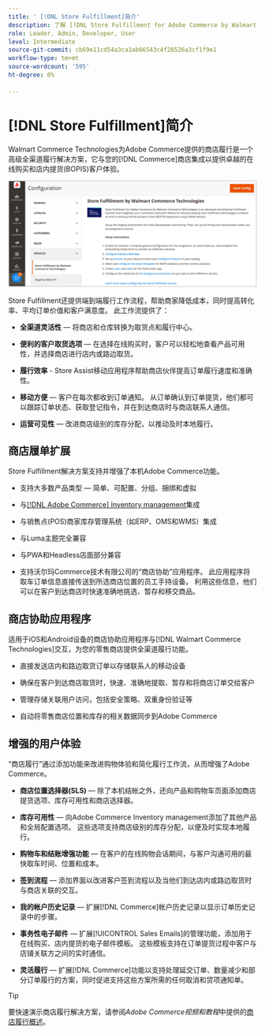 ```yaml
---
title: ' [!DNL Store Fulfillment]简介'
description: 了解 [!DNL Store Fulfillment for Adobe Commerce by Walmart Commerce Technologies] 如何为客户支持在线购买、店内提货(BOPIS)。 使用Store Assist移动设备可简化商店联系人和Commerce客户的BOPIS履行和订单处理。
role: Leader, Admin, Developer, User
level: Intermediate
source-git-commit: cb69e11cd54a3ca1ab66543c4f28526a3cf1f9e1
workflow-type: tm+mt
source-wordcount: '595'
ht-degree: 0%

---
```


# [!DNL Store Fulfillment]简介

Walmart Commerce Technologies为Adobe Commerce提供的商店履行是一个高级全渠道履行解决方案，它与您的[!DNL Commerce]商店集成以提供卓越的在线购买和店内提货(BOPIS)客户体验。

![存储履行解决方案Adobe管理员配置](assets/store-fulfillment-admin-home.png)

Store Fulfillment还提供端到端履行工作流程，帮助商家降低成本，同时提高转化率、平均订单价值和客户满意度。 此工作流提供了：

* **全渠道灵活性** — 将商店和仓库转换为取货点和履行中心。

* **便利的客户取货选项** — 在选择在线购买时，客户可以轻松地查看产品可用性，并选择商店进行店内或路边取货。

* **履行效率** - Store Assist移动应用程序帮助商店伙伴提高订单履行速度和准确性。

* **移动方便** — 客户在每次都收到订单通知。 从订单确认到订单提货，他们都可以跟踪订单状态、获取登记指令，并在到达商店时与商店联系人通信。

* **运营可见性** — 改进商店级别的库存分配，以推动及时本地履行。

## 商店履单扩展

Store Fulfillment解决方案支持并增强了本机Adobe Commerce功能。

* 支持大多数产品类型 — 简单、可配置、分组、捆绑和虚拟

* 与[[!DNL Adobe Commerce] Inventory management](https://experienceleague.adobe.com/en/docs/commerce-admin/inventory/basics/sources-stocks)集成

* 与销售点(POS)商家库存管理系统（如ERP、OMS和WMS）集成

* 与Luma主题完全兼容

* 与PWA和Headless店面部分兼容

* 支持沃尔玛Commerce技术有限公司的“商店协助”应用程序。 此应用程序将取车订单信息直接传送到所选商店位置的员工手持设备。 利用这些信息，他们可以在客户到达商店时快速准确地挑选、暂存和移交商品。

## 商店协助应用程序

适用于iOS和Android设备的商店协助应用程序与[!DNL Walmart Commerce Technologies]交互，为您的零售商店提供全渠道履行功能。

* 直接发送店内和路边取货订单以存储联系人的移动设备

* 确保在客户到达商店取货时，快速、准确地提取、暂存和将商店订单交给客户

* 管理存储关联用户访问，包括安全策略、双重身份验证等

* 自动将零售商店位置和库存的相关数据同步到Adobe Commerce

## 增强的用户体验

“商店履行”通过添加功能来改进购物体验和简化履行工作流，从而增强了Adobe Commerce。

* **商店位置选择器(SLS)** — 除了本机结帐之外，还向产品和购物车页面添加商店提货选项、库存可用性和商店选择器。

* **库存可用性** — 向Adobe Commerce Inventory management添加了其他产品和全局配置选项。 这些选项支持商店级别的库存分配，以便及时实现本地履行。

* **购物车和结账增强功能** — 在客户的在线购物会话期间，与客户沟通可用的最快取车时间、位置和成本。

* **签到流程** — 添加界面以改进客户签到流程以及当他们到达店内或路边取货时与商店关联的交互。

* **我的帐户历史记录** — 扩展[!DNL Commerce]帐户历史记录以显示订单历史记录中的步骤。

* **事务性电子邮件** — 扩展[!UICONTROL Sales Emails]的管理功能，添加用于在线购买、店内提货的电子邮件模板。 这些模板支持在订单提货过程中客户与店铺关联方之间的实时通信。

* **灵活履行** — 扩展[!DNL Commerce]功能以支持处理延交订单、数量减少和部分订单履行的方案，同时促进支持这些方案所需的任何取消和贷项通知单。

>[!TIP]
>
> 要快速演示商店履行解决方案，请参阅&#x200B;_Adobe Commerce视频和教程_&#x200B;中提供的[商店履行概述](https://experienceleague.adobe.com/docs/commerce-learn/tutorials/orders/store-fulfillment.html)。


